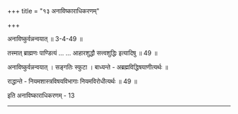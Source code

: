 +++
title = "१३ अनाविष्काराधिकरणम्"

+++

अनाविष्कुर्वन्नन्वयात् ॥ 3-4-49 ॥

तस्मात् ब्राह्मणः पाण्डित्यं ... ... आहारशुद्धौ सत्त्वशुद्धिः इत्यादिषु ॥ 49 ॥

अनाविष्कुर्वन्नन्वयात् । सङ्गतिः स्फुटा । बाध्यन्ते - अब्रह्मविद्धिषयाणीत्यर्थः ॥

राद्धान्ते - नियमशास्त्रविषयविभागाः नियमविरोधीत्यर्थः ॥ 49 ॥

इति अनाविष्काराधिकरणम् - 13

------
